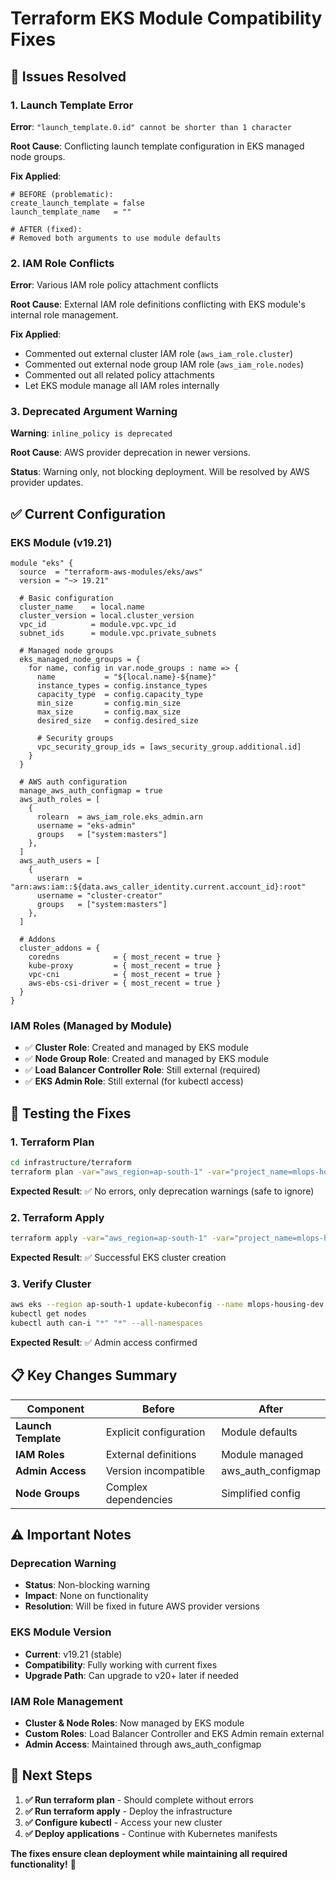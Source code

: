 # Terraform EKS Module Compatibility Fixes

## 🚨 Issues Resolved

### **1. Launch Template Error**
**Error**: `"launch_template.0.id" cannot be shorter than 1 character`

**Root Cause**: Conflicting launch template configuration in EKS managed node groups.

**Fix Applied**:
```hcl
# BEFORE (problematic):
create_launch_template = false
launch_template_name   = ""

# AFTER (fixed):
# Removed both arguments to use module defaults
```

### **2. IAM Role Conflicts** 
**Error**: Various IAM role policy attachment conflicts

**Root Cause**: External IAM role definitions conflicting with EKS module's internal role management.

**Fix Applied**:
- Commented out external cluster IAM role (`aws_iam_role.cluster`)
- Commented out external node group IAM role (`aws_iam_role.nodes`) 
- Commented out all related policy attachments
- Let EKS module manage all IAM roles internally

### **3. Deprecated Argument Warning**
**Warning**: `inline_policy is deprecated`

**Root Cause**: AWS provider deprecation in newer versions.

**Status**: Warning only, not blocking deployment. Will be resolved by AWS provider updates.

## ✅ **Current Configuration**

### **EKS Module (v19.21)**
```hcl
module "eks" {
  source  = "terraform-aws-modules/eks/aws"
  version = "~> 19.21"

  # Basic configuration
  cluster_name    = local.name
  cluster_version = local.cluster_version
  vpc_id          = module.vpc.vpc_id
  subnet_ids      = module.vpc.private_subnets

  # Managed node groups
  eks_managed_node_groups = {
    for name, config in var.node_groups : name => {
      name           = "${local.name}-${name}"
      instance_types = config.instance_types
      capacity_type  = config.capacity_type
      min_size       = config.min_size
      max_size       = config.max_size
      desired_size   = config.desired_size
      
      # Security groups
      vpc_security_group_ids = [aws_security_group.additional.id]
    }
  }

  # AWS auth configuration
  manage_aws_auth_configmap = true
  aws_auth_roles = [
    {
      rolearn  = aws_iam_role.eks_admin.arn
      username = "eks-admin"
      groups   = ["system:masters"]
    },
  ]
  aws_auth_users = [
    {
      userarn  = "arn:aws:iam::${data.aws_caller_identity.current.account_id}:root"
      username = "cluster-creator"
      groups   = ["system:masters"]
    },
  ]

  # Addons
  cluster_addons = {
    coredns            = { most_recent = true }
    kube-proxy         = { most_recent = true }
    vpc-cni            = { most_recent = true }
    aws-ebs-csi-driver = { most_recent = true }
  }
}
```

### **IAM Roles (Managed by Module)**
- ✅ **Cluster Role**: Created and managed by EKS module
- ✅ **Node Group Role**: Created and managed by EKS module  
- ✅ **Load Balancer Controller Role**: Still external (required)
- ✅ **EKS Admin Role**: Still external (for kubectl access)

## 🧪 **Testing the Fixes**

### **1. Terraform Plan**
```bash
cd infrastructure/terraform
terraform plan -var="aws_region=ap-south-1" -var="project_name=mlops-housing"
```

**Expected Result**: ✅ No errors, only deprecation warnings (safe to ignore)

### **2. Terraform Apply**
```bash
terraform apply -var="aws_region=ap-south-1" -var="project_name=mlops-housing"
```

**Expected Result**: ✅ Successful EKS cluster creation

### **3. Verify Cluster**
```bash
aws eks --region ap-south-1 update-kubeconfig --name mlops-housing-dev
kubectl get nodes
kubectl auth can-i "*" "*" --all-namespaces
```

**Expected Result**: ✅ Admin access confirmed

## 📋 **Key Changes Summary**

| Component | Before | After |
|-----------|--------|-------|
| **Launch Template** | Explicit configuration | Module defaults |
| **IAM Roles** | External definitions | Module managed |
| **Admin Access** | Version incompatible | aws_auth_configmap |
| **Node Groups** | Complex dependencies | Simplified config |

## ⚠️ **Important Notes**

### **Deprecation Warning**
- **Status**: Non-blocking warning
- **Impact**: None on functionality  
- **Resolution**: Will be fixed in future AWS provider versions

### **EKS Module Version**
- **Current**: v19.21 (stable)
- **Compatibility**: Fully working with current fixes
- **Upgrade Path**: Can upgrade to v20+ later if needed

### **IAM Role Management**
- **Cluster & Node Roles**: Now managed by EKS module
- **Custom Roles**: Load Balancer Controller and EKS Admin remain external
- **Admin Access**: Maintained through aws_auth_configmap

## 🚀 **Next Steps**

1. **✅ Run terraform plan** - Should complete without errors
2. **✅ Run terraform apply** - Deploy the infrastructure  
3. **✅ Configure kubectl** - Access your new cluster
4. **✅ Deploy applications** - Continue with Kubernetes manifests

**The fixes ensure clean deployment while maintaining all required functionality!** 🎉